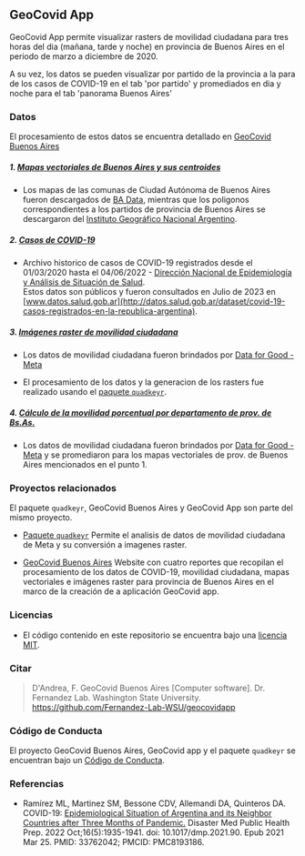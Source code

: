 ## GeoCovid App

GeoCovid App permite visualizar rasters de movilidad ciudadana para tres 
horas del dia (mañana, tarde y noche) en provincia de Buenos Aires en el
periodo de marzo a diciembre de 2020.

A su vez, los datos se pueden visualizar por partido de la provincia a la para
de los casos de COVID-19 en el tab 'por partido' y promediados en dia y noche
para el tab 'panorama Buenos Aires'


### Datos

El procesamiento de estos datos se encuentra detallado en [GeoCovid Buenos Aires](https://fernandez-lab-wsu.github.io/geocovid_bsas/)

##### 1. [Mapas vectoriales de Buenos Aires y sus centroides](https://fernandez-lab-wsu.github.io/geocovid_bsas/creacion_mapa_bsas.html)

- Los mapas de las comunas de Ciudad Autónoma de Buenos Aires
fueron descargados de [BA Data](https://data.buenosaires.gob.ar/dataset/comunas/resource/Juqdkmgo-612222-resource), 
mientras que los poligonos correspondientes a los
partidos de provincia de Buenos Aires se descargaron
del [Instituto Geográfico Nacional Argentino](https://www.ign.gob.ar/NuestrasActividades/InformacionGeoespacial/CapasSIG).

##### 2. [Casos de COVID-19](https://fernandez-lab-wsu.github.io/geocovid_bsas/analisis_datos_covid.html) 
- Archivo historico de casos de COVID-19 registrados desde el 01/03/2020 hasta
el 04/06/2022 - [Dirección Nacional de Epidemiología y Análisis de Situación de Salud](https://datos.gob.ar/dataset/salud-covid-19-casos-registrados-republica-argentina/archivo/salud_fd657d02-a33a-498b-a91b-2ef1a68b8d16).  
Estos datos son públicos y fueron consultados en Julio de 2023 en [www.datos.salud.gob.ar](http://datos.salud.gob.ar/dataset/covid-19-casos-registrados-en-la-republica-argentina).

##### 3. [Imágenes raster de movilidad ciudadana](https://fernandez-lab-wsu.github.io/geocovid_bsas/creacion_de_rasters.html)

- Los datos de movilidad ciudadana fueron brindados por
[Data for Good - Meta](https://dataforgood.facebook.com/)

- El procesamiento de los datos y la generacion de los rasters fue realizado
usando el [paquete `quadkeyr`](https://github.com/Fernandez-Lab-WSU/quadkeyr). 

##### 4. [Cálculo de la movilidad porcentual por departamento de prov. de Bs.As.](https://fernandez-lab-wsu.github.io/geocovid_bsas/calculo_movilidad_por_departamento.html)

- Los datos de movilidad ciudadana fueron brindados por
[Data for Good - Meta](https://dataforgood.facebook.com/) y se promediaron para
 los mapas vectoriales de prov. de Buenos Aires mencionados en el punto 1.


### Proyectos relacionados
El paquete `quadkeyr`, GeoCovid Buenos Aires y GeoCovid App son parte del mismo
proyecto.

- [Paquete `quadkeyr`](https://github.com/Fernandez-Lab-WSU/quadkeyr)
Permite el analisis de datos de movilidad ciudadana de Meta y su conversión
a imagenes raster.

- [GeoCovid Buenos Aires](https://github.com/Fernandez-Lab-WSU/geocovid_bsas)
Website con cuatro reportes que recopilan el procesamiento de 
los datos de COVID-19, movilidad ciudadana, mapas vectoriales e imágenes 
raster para provincia de Buenos Aires en el marco de la creación de 
a aplicación GeoCovid app.

### Licencias

- El código contenido en este repositorio se encuentra bajo una [licencia MIT](https://github.com/Fernandez-Lab-WSU/geocovidapp/blob/main/LICENSE.md). 

### Citar

> D'Andrea, F. GeoCovid Buenos Aires [Computer software].
> Dr. Fernandez Lab. Washington State University.
> https://github.com/Fernandez-Lab-WSU/geocovidapp

### Código de Conducta

El proyecto GeoCovid Buenos Aires, GeoCovid app y el paquete `quadkeyr`
se encuentran bajo un [Código de Conducta](https://www.contributor-covenant.org/es/version/1/4/code-of-conduct/). 

### Referencias

- Ramírez ML, Martinez SM, Bessone CDV, Allemandi DA, Quinteros DA. COVID-19: 
[Epidemiological Situation of Argentina and its Neighbor Countries after Three
Months of Pandemic.](https://www.ncbi.nlm.nih.gov/pmc/articles/PMC8193186/) 
Disaster Med Public Health Prep. 2022 Oct;16(5):1935-1941.
doi: 10.1017/dmp.2021.90. Epub 2021 Mar 25. PMID: 33762042; PMCID: PMC8193186.

